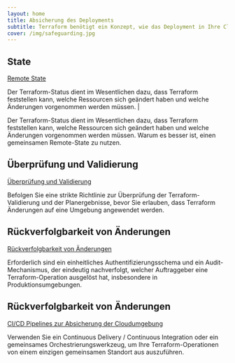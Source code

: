 ```yaml
---
layout: home
title: Absicherung des Deployments
subtitle: Terraform benötigt ein Konzept, wie das Deployment in Ihre Cloudumgebung abgesichert werden soll. Dies beinhaltet neben Authentifizierung auch Tests und Validierung des Infrastruktur Codes.
cover: /img/safeguarding.jpg
---
```


## State

[Remote State](state.html)

Der Terraform-Status dient im Wesentlichen dazu, dass Terraform feststellen kann, welche Ressourcen sich geändert haben und welche Änderungen vorgenommen werden müssen. \|

Der Terraform-Status dient im Wesentlichen dazu, dass Terraform feststellen kann, welche Ressourcen sich geändert haben und welche Änderungen vorgenommen werden müssen. Warum es besser ist, einen gemeinsamen Remote-State zu nutzen.

## Überprüfung und Validierung

[Überprüfung und Validierung](validierung.html)

Befolgen Sie eine strikte Richtlinie zur Überprüfung der Terraform-Validierung und der Planergebnisse, bevor Sie erlauben, dass Terraform Änderungen auf eine Umgebung angewendet werden.

## Rückverfolgbarkeit von Änderungen

[Rückverfolgbarkeit von Änderungen](rueckverfolgbarkeit-von-aenderungen.html)

Erforderlich sind ein einheitliches Authentifizierungsschema und ein Audit-Mechanismus, der eindeutig nachverfolgt, welcher Auftraggeber eine Terraform-Operation ausgelöst hat, insbesondere in Produktionsumgebungen.

## Rückverfolgbarkeit von Änderungen

[CI/CD Pipelines zur Absicherung der Cloudumgebung](ci-cd-integration.html)

Verwenden Sie ein Continuous Delivery / Continuous Integration oder ein gemeinsames Orchestrierungswerkzeug, um Ihre Terraform-Operationen von einem einzigen gemeinsamen Standort aus auszuführen.


